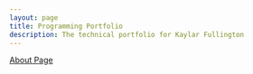 ```yaml
---
layout: page
title: Programming Portfolio
description: The technical portfolio for Kaylar Fullington
---
```


[About Page](/about.html)